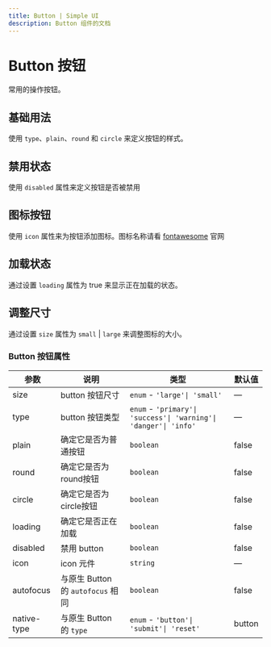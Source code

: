 ```yaml
---
title: Button | Simple UI
description: Button 组件的文档
---
```


# Button 按钮
常用的操作按钮。

## 基础用法
使用 `type`、`plain`、`round` 和 `circle` 来定义按钮的样式。

<preview path="../demo/Button/Basic.vue" title="基础用法" description="Button 组件的基础用法"></preview>

## 禁用状态
使用 `disabled` 属性来定义按钮是否被禁用

<preview path="../demo/Button/disabledBtn.vue" title="禁用状态" description="Button 组件的禁用状态"></preview>

## 图标按钮
使用 `icon` 属性来为按钮添加图标。图标名称请看 [fontawesome](https://fontawesome.com/icons) 官网 

<preview path="../demo/Button/iconBtn.vue" title="图标按钮" description="Button 组件的图标按钮"></preview>

## 加载状态
通过设置 `loading` 属性为 true 来显示正在加载的状态。

<preview path="../demo/Button/loadingBtn.vue" title="加载状态" description="Button 组件的加载状态"></preview>

## 调整尺寸
通过设置 `size` 属性为 `small` | `large` 来调整图标的大小。

<preview path="../demo/Button/sizeBtn.vue" title="调整尺寸" description="Button 组件的调整尺寸"></preview>

### Button 按钮属性

| 参数        | 说明                              | 类型                                                         | 默认值 |
| ----------- | --------------------------------- | ------------------------------------------------------------ | ------ |
| size        | button 按钮尺寸                   | `enum` - `'large'\| 'small'`                                 | —      |
| type        | button 按钮类型                   | `enum` - `'primary'\| 'success'\| 'warning'\| 'danger'\| 'info'` | —      |
| plain       | 确定它是否为普通按钮              | `boolean`                                                    | false  |
| round       | 确定它是否为round按钮             | `boolean`                                                    | false  |
| circle      | 确定它是否为circle按钮            | `boolean`                                                    | false  |
| loading     | 确定它是否正在加载                | `boolean`                                                    | false  |
| disabled    | 禁用 button                       | `boolean`                                                    | false  |
| icon        | icon 元件                         | `string`                                                     | —      |
| autofocus   | 与原生 Button 的 `autofocus` 相同 | `boolean`                                                    | false  |
| native-type | 与原生 Button 的 `type`           | `enum` - `'button'\| 'submit'\| 'reset'`                     | button |
